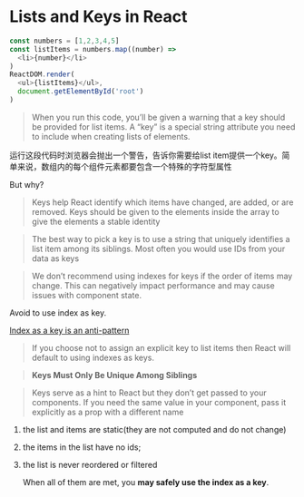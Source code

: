 # Lists and Keys in React

```JavaScript
const numbers = [1,2,3,4,5]
const listItems = numbers.map((number) =>
  <li>{number}</li>                             
)
ReactDOM.render(
  <ul>{listItems}</ul>,
  document.getElementById('root')
)
```

> When you run this code, you’ll be given a warning that a key should be provided for list items. A “key” is a special string attribute you need to include when creating lists of elements. 

运行这段代码时浏览器会抛出一个警告，告诉你需要给list item提供一个key。简单来说，数组内的每个组件元素都要包含一个特殊的字符型属性

But why?

> Keys help React identify which items have changed, are added, or are removed. Keys should be given to the elements inside the array to give the elements a stable identity

> The best way to pick a key is to use a string that uniquely identifies a list item among its siblings. Most often you would use IDs from your data as keys

> We don’t recommend using indexes for keys if the order of items may change. This can negatively impact performance and may cause issues with component state.

Avoid to use index as key.

[Index as a key is an anti-pattern](https://medium.com/@robinpokorny/index-as-a-key-is-an-anti-pattern-e0349aece318)

> If you choose not to assign an explicit key to list items then React will default to using indexes as keys.

>  **Keys Must Only Be Unique Among Siblings**

> Keys serve as a hint to React but they don’t get passed to your components. If you need the same value in your component, pass it explicitly as a prop with a different name

1. the list and items are static(they are not computed and do not change)

2. the items in the list have no ids;

3. the list is never reordered or filtered

   When all of them are met, you **may safely use the index as a key**.





